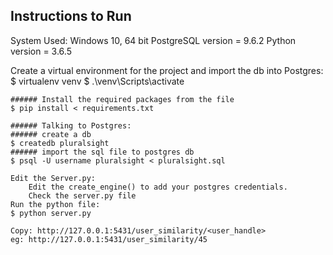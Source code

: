 ## Instructions to Run

System Used: Windows 10, 64 bit
PostgreSQL version = 9.6.2
Python version = 3.6.5

Create a virtual environment for the project and import the db into Postgres:
	$ virtualenv venv
	$ .\venv\Scripts\activate
	
	###### Install the required packages from the file
	$ pip install < requirements.txt
	
	###### Talking to Postgres:
	###### create a db
	$ createdb pluralsight
	###### import the sql file to postgres db
	$ psql -U username pluralsight < pluralsight.sql
	
	Edit the Server.py:
		Edit the create_engine() to add your postgres credentials.
		Check the server.py file
	Run the python file:
	$ python server.py
	
	Copy: http://127.0.0.1:5431/user_similarity/<user_handle>
	eg: http://127.0.0.1:5431/user_similarity/45
